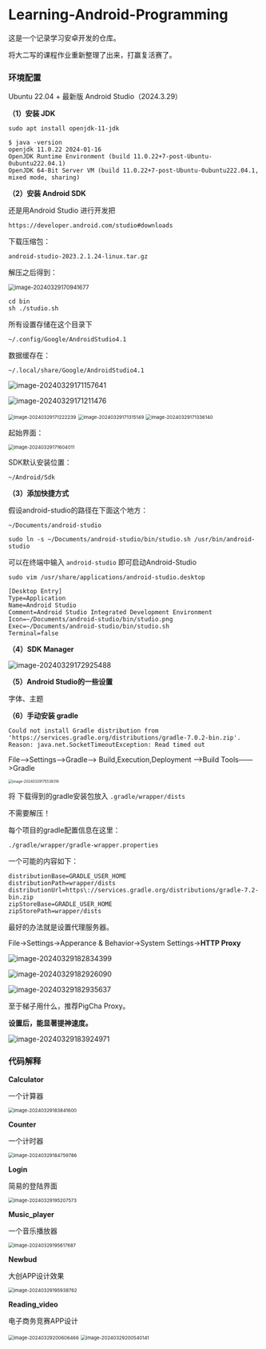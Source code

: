 # Learning-Android-Programming

这是一个记录学习安卓开发的仓库。

将大二写的课程作业重新整理了出来，打赢复活赛了。

### 环境配置

Ubuntu 22.04 + 最新版 Android Studio（2024.3.29）

**（1）安装 JDK**

```
sudo apt install openjdk-11-jdk
```

```
$ java -version
openjdk 11.0.22 2024-01-16
OpenJDK Runtime Environment (build 11.0.22+7-post-Ubuntu-0ubuntu222.04.1)
OpenJDK 64-Bit Server VM (build 11.0.22+7-post-Ubuntu-0ubuntu222.04.1, mixed mode, sharing)
```

**（2）安装 Android SDK**

还是用Android Studio 进行开发把

```
https://developer.android.com/studio#downloads
```

下载压缩包：

```
android-studio-2023.2.1.24-linux.tar.gz
```

解压之后得到：

<img src="README.assets/image-20240329170941677.png" alt="image-20240329170941677" style="zoom: 80%;" />



```
cd bin
sh ./studio.sh
```

所有设置存储在这个目录下

```
~/.config/Google/AndroidStudio4.1
```

数据缓存在：

```
~/.local/share/Google/AndroidStudio4.1
```

![image-20240329171157641](README.assets/image-20240329171157641.png)

![image-20240329171211476](README.assets/image-20240329171211476.png)

<img src="README.assets/image-20240329171222239.png" alt="image-20240329171222239" style="zoom: 67%;" />

<img src="README.assets/image-20240329171315149.png" alt="image-20240329171315149" style="zoom:67%;" />

<img src="README.assets/image-20240329171336140.png" alt="image-20240329171336140" style="zoom:67%;" />

起始界面：

<img src="README.assets/image-20240329171604011.png" alt="image-20240329171604011" style="zoom: 67%;" />



SDK默认安装位置：

```
~/Android/Sdk
```



**（3）添加快捷方式**

假设android-studio的路径在下面这个地方：

```
~/Documents/android-studio
```

```
sudo ln -s ~/Documents/android-studio/bin/studio.sh /usr/bin/android-studio
```

可以在终端中输入 `android-studio` 即可启动Android-Studio

```
sudo vim /usr/share/applications/android-studio.desktop
```

```
[Desktop Entry]
Type=Application
Name=Android Studio
Comment=Android Studio Integrated Development Environment
Icon=~/Documents/android-studio/bin/studio.png
Exec=~/Documents/android-studio/bin/studio.sh
Terminal=false
```



**（4）SDK Manager**

![image-20240329172925488](README.assets/image-20240329172925488.png)





**（5）Android Studio的一些设置**

字体、主题





**（6）手动安装 gradle**

```
Could not install Gradle distribution from 'https://services.gradle.org/distributions/gradle-7.0.2-bin.zip'.
Reason: java.net.SocketTimeoutException: Read timed out
```

File——>Settings——>Gradle——> Build,Execution,Deployment —>Build Tools——>Gradle 

<img src="README.assets/image-20240329175538316.png" alt="image-20240329175538316" style="zoom: 50%;" />



将 下载得到的gradle安装包放入 `.gradle/wrapper/dists`

不需要解压！

每个项目的gradle配置信息在这里：

```
./gradle/wrapper/gradle-wrapper.properties
```

一个可能的内容如下：

```
distributionBase=GRADLE_USER_HOME
distributionPath=wrapper/dists
distributionUrl=https\://services.gradle.org/distributions/gradle-7.2-bin.zip
zipStoreBase=GRADLE_USER_HOME
zipStorePath=wrapper/dists
```



最好的办法就是设置代理服务器。

File->Settings->Apperance & Behavior->System Settings->**HTTP Proxy**

![image-20240329182834399](README.assets/image-20240329182834399.png)

![image-20240329182926090](README.assets/image-20240329182926090.png)

![image-20240329182935637](README.assets/image-20240329182935637.png)

至于梯子用什么，推荐PigCha Proxy。

**设置后，能显著提神速度。**



![image-20240329183924971](README.assets/image-20240329183924971.png)





### 代码解释

**Calculator**

一个计算器

<img src="README.assets/image-20240329183841600.png" alt="image-20240329183841600" style="zoom:67%;" />



**Counter**

一个计时器

<img src="README.assets/image-20240329184759786.png" alt="image-20240329184759786" style="zoom: 67%;" />

**Login**

简易的登陆界面

<img src="README.assets/image-20240329195207573.png" alt="image-20240329195207573" style="zoom: 67%;" />



**Music_player**

一个音乐播放器

<img src="README.assets/image-20240329195617687.png" alt="image-20240329195617687" style="zoom:67%;" />





**Newbud**

大创APP设计效果

<img src="README.assets/image-20240329195938762.png" alt="image-20240329195938762" style="zoom: 67%;" />

**Reading_video**

电子商务竞赛APP设计

<img src="README.assets/image-20240329200606466.png" alt="image-20240329200606466" style="zoom: 67%;" />

<img src="README.assets/image-20240329200540141.png" alt="image-20240329200540141" style="zoom:67%;" />
